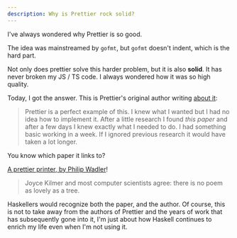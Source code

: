 ```yaml
---
description: Why is Prettier rock solid?
---
```


I've always wondered why Prettier is so good.

The idea was mainstreamed by `gofmt`, but `gofmt` doesn't indent, which is the
hard part.

Not only does prettier solve this harder problem, but it is also **solid**. It
has never broken my JS / TS code. I always wondered how it was so high quality.

Today, I got the answer. This is Prettier's original author writing
[about it](https://archive.jlongster.com/How-I-Became-Better-Programmer):

> Prettier is a perfect example of this. I knew what I wanted but I had no idea
> how to implement it. After a little research I found _this paper_ and after a
> few days I knew exactly what I needed to do. I had something basic working in
> a week. If I ignored previous research it would have taken a lot longer.

You know which paper it links to?

[A prettier printer, by Philip Wadler](http://homepages.inf.ed.ac.uk/wadler/papers/prettier/prettier.pdf)!

> Joyce Kilmer and most computer scientists agree: there is no poem as lovely as
> a tree.

Haskellers would recognize both the paper, and the author. Of course, this is
not to take away from the authors of Prettier and the years of work that has
subsequently gone into it, I'm just about how Haskell continues to enrich my
life even when I'm not using it.
